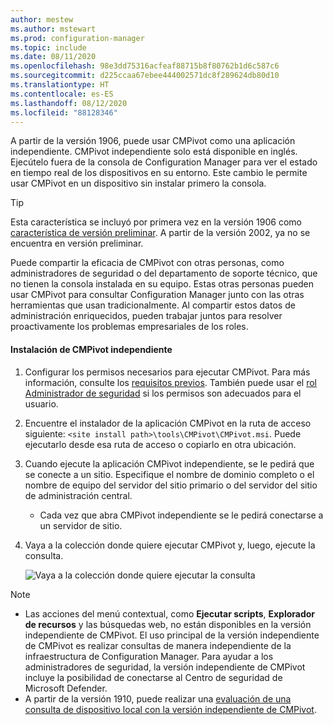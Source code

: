 ```yaml
---
author: mestew
ms.author: mstewart
ms.prod: configuration-manager
ms.topic: include
ms.date: 08/11/2020
ms.openlocfilehash: 98e3dd75316acfeaf88715b8f80762b1d6c587c6
ms.sourcegitcommit: d225ccaa67ebee444002571dc8f289624db80d10
ms.translationtype: HT
ms.contentlocale: es-ES
ms.lasthandoff: 08/12/2020
ms.locfileid: "88128346"
---
```

<!--This file is shared by the cmpivot.md file and the cmpivot-changes.md file and contains information on how to run CMPivot standalone. H2s or HJ3s are determined by the article for which the include file is used.-->
<!--3555890, 4619340, 4683130 -->

A partir de la versión 1906, puede usar CMPivot como una aplicación independiente. CMPivot independiente solo está disponible en inglés. Ejecútelo fuera de la consola de Configuration Manager para ver el estado en tiempo real de los dispositivos en su entorno. Este cambio le permite usar CMPivot en un dispositivo sin instalar primero la consola.

> [!Tip]  
> Esta característica se incluyó por primera vez en la versión 1906 como [característica de versión preliminar](../pre-release-features.md). A partir de la versión 2002, ya no se encuentra en versión preliminar.  

Puede compartir la eficacia de CMPivot con otras personas, como administradores de seguridad o del departamento de soporte técnico, que no tienen la consola instalada en su equipo. Estas otras personas pueden usar CMPivot para consultar Configuration Manager junto con las otras herramientas que usan tradicionalmente. Al compartir estos datos de administración enriquecidos, pueden trabajar juntos para resolver proactivamente los problemas empresariales de los roles.

#### <a name="install-cmpivot-standalone"></a>Instalación de CMPivot independiente

1. Configurar los permisos necesarios para ejecutar CMPivot. Para más información, consulte los [requisitos previos](../cmpivot.md#prerequisites). También puede usar el [rol Administrador de seguridad](../cmpivot-changes.md#bkmk_cmpivot_secadmin1906) si los permisos son adecuados para el usuario.
2. Encuentre el instalador de la aplicación CMPivot en la ruta de acceso siguiente: `<site install path>\tools\CMPivot\CMPivot.msi`. Puede ejecutarlo desde esa ruta de acceso o copiarlo en otra ubicación.
3. Cuando ejecute la aplicación CMPivot independiente, se le pedirá que se conecte a un sitio. Especifique el nombre de dominio completo o el nombre de equipo del servidor del sitio primario o del servidor del sitio de administración central.
   - Cada vez que abra CMPivot independiente se le pedirá conectarse a un servidor de sitio.
4. Vaya a la colección donde quiere ejecutar CMPivot y, luego, ejecute la consulta.

   ![Vaya a la colección donde quiere ejecutar la consulta](../media/3555890-cmpivot-standalone-browse-collection.png)

> [!NOTE]
> - Las acciones del menú contextual, como **Ejecutar scripts**, **Explorador de recursos** y las búsquedas web, no están disponibles en la versión independiente de CMPivot. El uso principal de la versión independiente de CMPivot es realizar consultas de manera independiente de la infraestructura de Configuration Manager. Para ayudar a los administradores de seguridad, la versión independiente de CMPivot incluye la posibilidad de conectarse al Centro de seguridad de Microsoft Defender. <!--5605358-->
> - A partir de la versión 1910, puede realizar una [evaluación de una consulta de dispositivo local con la versión independiente de CMPivot](../cmpivot-changes.md#bkmk_local-eval). <!--3197353--> 